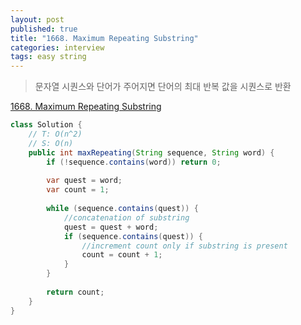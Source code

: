 ```yaml
---
layout: post
published: true
title: "1668. Maximum Repeating Substring"
categories: interview
tags: easy string
---
```


> 문자열 시퀀스와 단어가 주어지면 단어의 최대 반복 값을 시퀀스로 반환

[1668. Maximum Repeating Substring](https://leetcode.com/problems/maximum-repeating-substring/)

```java
class Solution {
    // T: O(n^2)
    // S: O(n)
    public int maxRepeating(String sequence, String word) {
        if (!sequence.contains(word)) return 0;
        
        var quest = word;
        var count = 1;
            
        while (sequence.contains(quest)) {
            //concatenation of substring
            quest = quest + word;        
            if (sequence.contains(quest)) {
                //increment count only if substring is present
                count = count + 1;  
            }
        }
        
        return count;
    }
}
```